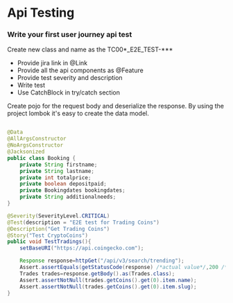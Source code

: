# Api Testing

### Write your first user journey api test

Create new class and name as the TC00*_E2E_TEST-***

- Provide jira link in @Link
- Provide all the api components as @Feature
- Provide test severity and description
- Write test
- Use CatchBlock in try/catch section

Create pojo for the request body and deserialize the response.
By using the project lombok it's easy to create the data model.

```java

@Data
@AllArgsConstructor
@NoArgsConstructor
@Jacksonized
public class Booking {
    private String firstname;
    private String lastname;
    private int totalprice;
    private boolean depositpaid;
    private Bookingdates bookingdates;
    private String additionalneeds;
}
```

```java
@Severity(SeverityLevel.CRITICAL)
@Test(description = "E2E test for Trading Coins")
@Description("Get Trading Coins")
@Story("Test CryptoCoins")
public void TestTradings(){
    setBaseURI("https://api.coingecko.com");

    Response response=httpGet("/api/v3/search/trending");
    Assert.assertEquals(getStatusCode(response) /*actual value*/,200 /*expected value*/,"Correct status code returned");
    Trades trades=response.getBody().as(Trades.class);
    Assert.assertNotNull(trades.getCoins().get(0).item.name);
    Assert.assertNotNull(trades.getCoins().get(0).item.slug);
}
```